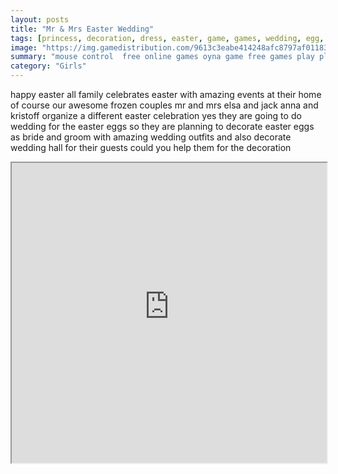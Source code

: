 ```yaml
---
layout: posts
title: "Mr & Mrs Easter Wedding"
tags: [princess, decoration, dress, easter, game, games, wedding, egg, free, online, games, oyna, game, free, games, play, play, games]
image: "https://img.gamedistribution.com/9613c3eabe414248afc8797af01183f2.jpg"
summary: "mouse control  free online games oyna game free games play play games"
category: "Girls"
---
```


happy easter all family celebrates easter with amazing events at their home of course our awesome frozen couples mr and mrs elsa and jack anna and kristoff organize a different easter celebration yes they are going to do wedding for the easter eggs so they are planning to decorate easter eggs as bride and groom with amazing wedding outfits and also decorate wedding hall for their guests could you help them for the decoration

<iframe width="100%" height="480px;" src="https://html5.gamedistribution.com/9613c3eabe414248afc8797af01183f2/"></iframe>